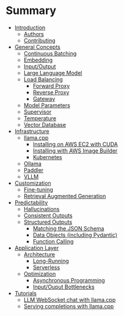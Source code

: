 # Summary

- [Introduction](README.md)
    - [Authors](./introduction/authors.md)
    - [Contributing](./introduction/contributing.md)
- [General Concepts]()
    - [Continuous Batching](./general-concepts/continuous-batching/README.md)
    - [Embedding](./general-concepts/embedding/README.md)
    - [Input/Output](./general-concepts/input-output/README.md)
    - [Large Language Model](./general-concepts/large-language-model/README.md)
    - [Load Balancing](./general-concepts/load-balancing/README.md)
        - [Forward Proxy](./general-concepts/load-balancing/forward-proxy/README.md)
        - [Reverse Proxy](./general-concepts/load-balancing/reverse-proxy/README.md)
        - [Gateway](./general-concepts/load-balancing/gateway/README.md)
    - [Model Parameters]()
    - [Supervisor]()
    - [Temperature](./general-concepts/temperature/README.md)
    - [Vector Database]()
- [Infrastructure]()
    - [llama.cpp](./deployments/llama.cpp/README.md)
        - [Installing on AWS EC2 with CUDA](./deployments/llama.cpp/aws-ec2-cuda.md)
        - [Installing with AWS Image Builder](./deployments/llama.cpp/aws-image-builder.md)
        - [Kubernetes]()
    - [Ollama](./deployments/ollama/README.md)
    - [Paddler](./deployments/paddler/README.md)
    - [VLLM]()
- [Customization]()
    - [Fine-tuning](./customization/fine-tuning/README.md)
    - [Retrieval Augmented Generation](./customization/retrieval-augmented-generation/README.md)
- [Predictability](./predictability/README.md)
    - [Hallucinations]()
    - [Consistent Outputs]()
    - [Structured Outputs]()
        - [Matching the JSON Schema]()
        - [Data Objects (including Pydantic)]()
        - [Function Calling]()
- [Application Layer](./application-layer/README.md)
    - [Architecture]()
        - [Long-Running](./application-layer/architecture/long-running/README.md)
        - [Serverless]()
    - [Optimization]()
        - [Asynchronous Programming]()
        - [Input/Ouput Bottlenecks]()
- [Tutorials]()
    - [LLM WebSocket chat with llama.cpp]()
    - [Serving completions with llama.cpp]()
